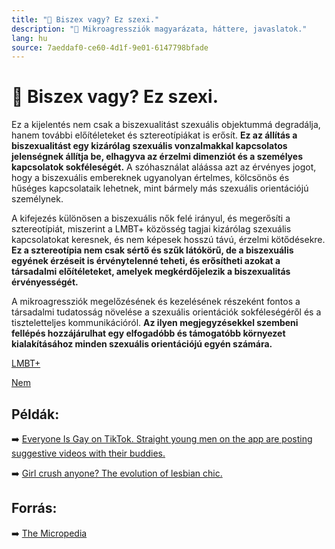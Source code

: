 ```yaml
---
title: "🚫 Biszex vagy? Ez szexi."
description: "🚫 Mikroagressziók magyarázata, háttere, javaslatok."
lang: hu
source: 7aeddaf0-ce60-4d1f-9e01-6147798bfade
---
```


<div class="wiki-content agression-title">

# 🚫 Biszex vagy? Ez szexi.

Ez a kijelentés nem csak a biszexualitást szexuális objektummá degradálja, hanem további előítéleteket és sztereotípiákat is erősít. **Ez az állítás a biszexualitást egy kizárólag szexuális vonzalmakkal kapcsolatos jelenségnek állítja be, elhagyva az érzelmi dimenziót és a személyes kapcsolatok sokféleségét.** A szóhasználat aláássa azt az érvényes jogot, hogy a biszexuális embereknek ugyanolyan értelmes, kölcsönös és hűséges kapcsolataik lehetnek, mint bármely más szexuális orientációjú személynek.

A kifejezés különösen a biszexuális nők felé irányul, és megerősíti a sztereotípiát, miszerint a LMBT+ közösség tagjai kizárólag szexuális kapcsolatokat keresnek, és nem képesek hosszú távú, érzelmi kötődésekre. **Ez a sztereotípia nem csak sértő és szűk látókörű, de a biszexuális egyének érzéseit is érvénytelenné teheti, és erősítheti azokat a társadalmi előítéleteket, amelyek megkérdőjelezik a biszexualitás érvényességét.**

A mikroagressziók megelőzésének és kezelésének részeként fontos a társadalmi tudatosság növelése a szexuális orientációk sokféleségéről és a tiszteletteljes kommunikációról. **Az ilyen megjegyzésekkel szembeni fellépés hozzájárulhat egy elfogadóbb és támogatóbb környezet kialakításához minden szexuális orientációjú egyén számára.**


<div class="categories">

[LMBT+](/#/entry?id=lmbt)

[Nem](/#/entry?id=nem)

</div>

## Példák:

➡️ [Everyone Is Gay on TikTok. Straight young men on the app are posting suggestive videos with their buddies.](https://www.nytimes.com/2020/10/24/style/tiktok-gay-homiesexuals.html)


➡️ [Girl crush anyone? The evolution of lesbian chic.](https://theconversation.com/girl-crush-anyone-the-evolution-of-lesbian-chic-28451)

## Forrás:

➡️ [The Micropedia](https://www.themicropedia.org/)


</div>